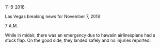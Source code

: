 11-8-2018

Las Vegas breaking news for November 7, 2018

7 A.M.

While in midair, there was an emergency due to hawaiin airlinesplane had a stuck flap. On the good side, they landed safely and no injuries reported. 
